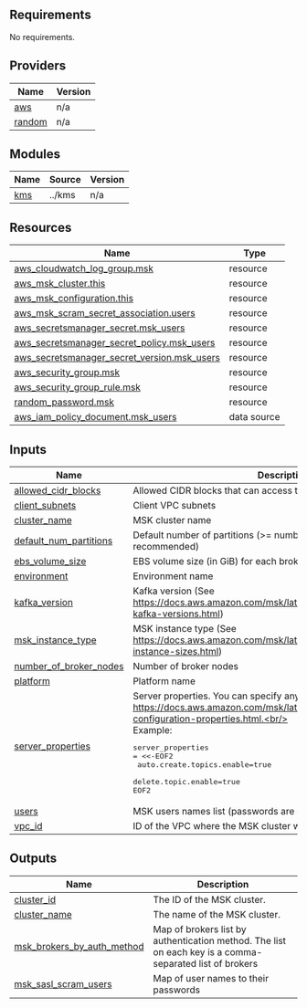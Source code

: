 <!-- BEGIN_TF_DOCS -->
## Requirements

No requirements.

## Providers

| Name | Version |
|------|---------|
| <a name="provider_aws"></a> [aws](#provider\_aws) | n/a |
| <a name="provider_random"></a> [random](#provider\_random) | n/a |

## Modules

| Name | Source | Version |
|------|--------|---------|
| <a name="module_kms"></a> [kms](#module\_kms) | ../kms | n/a |

## Resources

| Name | Type |
|------|------|
| [aws_cloudwatch_log_group.msk](https://registry.terraform.io/providers/hashicorp/aws/latest/docs/resources/cloudwatch_log_group) | resource |
| [aws_msk_cluster.this](https://registry.terraform.io/providers/hashicorp/aws/latest/docs/resources/msk_cluster) | resource |
| [aws_msk_configuration.this](https://registry.terraform.io/providers/hashicorp/aws/latest/docs/resources/msk_configuration) | resource |
| [aws_msk_scram_secret_association.users](https://registry.terraform.io/providers/hashicorp/aws/latest/docs/resources/msk_scram_secret_association) | resource |
| [aws_secretsmanager_secret.msk_users](https://registry.terraform.io/providers/hashicorp/aws/latest/docs/resources/secretsmanager_secret) | resource |
| [aws_secretsmanager_secret_policy.msk_users](https://registry.terraform.io/providers/hashicorp/aws/latest/docs/resources/secretsmanager_secret_policy) | resource |
| [aws_secretsmanager_secret_version.msk_users](https://registry.terraform.io/providers/hashicorp/aws/latest/docs/resources/secretsmanager_secret_version) | resource |
| [aws_security_group.msk](https://registry.terraform.io/providers/hashicorp/aws/latest/docs/resources/security_group) | resource |
| [aws_security_group_rule.msk](https://registry.terraform.io/providers/hashicorp/aws/latest/docs/resources/security_group_rule) | resource |
| [random_password.msk](https://registry.terraform.io/providers/hashicorp/random/latest/docs/resources/password) | resource |
| [aws_iam_policy_document.msk_users](https://registry.terraform.io/providers/hashicorp/aws/latest/docs/data-sources/iam_policy_document) | data source |

## Inputs

| Name | Description | Type | Default | Required |
|------|-------------|------|---------|:--------:|
| <a name="input_allowed_cidr_blocks"></a> [allowed\_cidr\_blocks](#input\_allowed\_cidr\_blocks) | Allowed CIDR blocks that can access the MSK cluster | `list(string)` | `[]` | no |
| <a name="input_client_subnets"></a> [client\_subnets](#input\_client\_subnets) | Client VPC subnets | `list(string)` | `[]` | no |
| <a name="input_cluster_name"></a> [cluster\_name](#input\_cluster\_name) | MSK cluster name | `string` | `null` | no |
| <a name="input_default_num_partitions"></a> [default\_num\_partitions](#input\_default\_num\_partitions) | Default number of partitions (>= number\_of\_broker\_nodes is recommended) | `number` | `null` | no |
| <a name="input_ebs_volume_size"></a> [ebs\_volume\_size](#input\_ebs\_volume\_size) | EBS volume size (in GiB) for each broker node | `number` | `10` | no |
| <a name="input_environment"></a> [environment](#input\_environment) | Environment name | `string` | `null` | no |
| <a name="input_kafka_version"></a> [kafka\_version](#input\_kafka\_version) | Kafka version (See https://docs.aws.amazon.com/msk/latest/developerguide/supported-kafka-versions.html) | `string` | `"3.4.0"` | no |
| <a name="input_msk_instance_type"></a> [msk\_instance\_type](#input\_msk\_instance\_type) | MSK instance type (See https://docs.aws.amazon.com/msk/latest/developerguide/broker-instance-sizes.html) | `string` | `"kafka.t3.small"` | no |
| <a name="input_number_of_broker_nodes"></a> [number\_of\_broker\_nodes](#input\_number\_of\_broker\_nodes) | Number of broker nodes | `number` | `3` | no |
| <a name="input_platform"></a> [platform](#input\_platform) | Platform name | `string` | `null` | no |
| <a name="input_server_properties"></a> [server\_properties](#input\_server\_properties) | Server properties. You can specify any of the properties in https://docs.aws.amazon.com/msk/latest/developerguide/msk-configuration-properties.html.<br/><br/>Example:<pre>server_properties = <<-EOF2<br/>  auto.create.topics.enable=true<br/>  delete.topic.enable=true<br/>EOF2</pre> | `string` | `null` | no |
| <a name="input_users"></a> [users](#input\_users) | MSK users names list (passwords are generated automatically) | `list(string)` | `[]` | no |
| <a name="input_vpc_id"></a> [vpc\_id](#input\_vpc\_id) | ID of the VPC where the MSK cluster will be created | `string` | `null` | no |

## Outputs

| Name | Description |
|------|-------------|
| <a name="output_cluster_id"></a> [cluster\_id](#output\_cluster\_id) | The ID of the MSK cluster. |
| <a name="output_cluster_name"></a> [cluster\_name](#output\_cluster\_name) | The name of the MSK cluster. |
| <a name="output_msk_brokers_by_auth_method"></a> [msk\_brokers\_by\_auth\_method](#output\_msk\_brokers\_by\_auth\_method) | Map of brokers list by authentication method. The list on each key is a comma-separated list of brokers |
| <a name="output_msk_sasl_scram_users"></a> [msk\_sasl\_scram\_users](#output\_msk\_sasl\_scram\_users) | Map of user names to their passwords |
<!-- END_TF_DOCS -->
